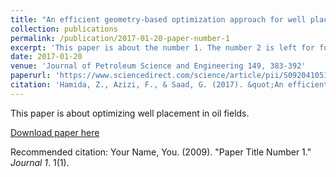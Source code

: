 ```yaml
---
title: "An efficient geometry-based optimization approach for well placement in oil fields"
collection: publications
permalink: /publication/2017-01-20-paper-number-1
excerpt: 'This paper is about the number 1. The number 2 is left for future work.'
date: 2017-01-20
venue: 'Journal of Petroleum Science and Engineering 149, 383-392'
paperurl: 'https://www.sciencedirect.com/science/article/pii/S0920410516308385'
citation: 'Hamida, Z., Azizi, F., & Saad, G. (2017). &quot;An efficient geometry-based optimization approach for well placement in oil fields.&quot; <i>Journal of Petroleum Science and Engineering</i>. 149, 383-392.'
---
```

This paper is about optimizing well placement in oil fields.

[Download paper here](https://www.sciencedirect.com/science/article/pii/S0920410516308385)

Recommended citation: Your Name, You. (2009). "Paper Title Number 1." <i>Journal 1</i>. 1(1).